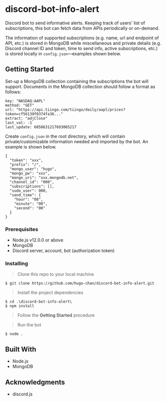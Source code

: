 # discord-bot-info-alert

Discord bot to send informative alerts. Keeping track of users' list of subscriptions, this bot can fetch data from APIs periodically or on-demand. 

The information of supported subscriptions (e.g. name, url and endpoint of API, etc.) is stored in MongoDB while miscellaneous and private details (e.g. Discord channel ID and token, time to send info, active subscriptions, etc.) is stored locally in `config.json`—examples shown below.

## Getting Started

Set-up a MongoDB collection containing the subscriptions the bot will support. Documents in the MongoDB collection should follow a format as follows:

```
key: "NASDAQ:AAPL"
method: "GET"
url: "https://api.tiingo.com/tiingo/daily/aapl/prices?token=cf56139f0374fa36..."
extract: "adjClose"
last_val: -1
last_update: 6858631217693065217
```
Create `config.json` in the root directory, which will contain private/customizable information needed and imported by the bot. An example is shown below.

```
{
  "token": "xxx",
  "prefix": "/",
  "mongo_user": "hugo",
  "mongo_pw": "xxx",
  "mongo_uri": "xxx.mongodb.net",
  "channel_id": "000",
  "subscriptions": [],
  "sudo_user": 000,
  "send_time": {
    "hour": "08",
    "minute": "00",
    "second": "00"
  }
}
```

### Prerequisites
* Node.js v12.0.0 or above
* MongoDB
* Discord server, account, bot (authorization token)

### Installing
> Clone this repo to your local machine

```
$ git clone https://github.com/hugo-chan/discord-bot-info-alert.git
```

> Install the project dependencies

```
$ cd .\discord-bot-info-alert\
$ npm install
```

> Follow the **Getting Started** procedure

> Run the bot

```
$ node .
```


## Built With

* Node.js
* MongoDB


## Acknowledgments

* discord.js
